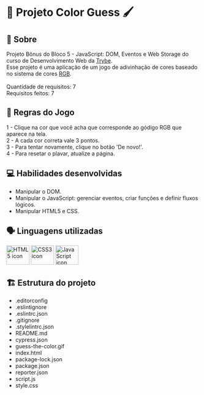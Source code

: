 # :art: Projeto Color Guess :paintbrush:

## :page_facing_up: Sobre

Projeto Bônus do Bloco 5 - JavaScript: DOM, Eventos e Web Storage do curso de Desenvolvimento Web da [Trybe](https://www.betrybe.com).<br>
Esse projeto é uma aplicação de um jogo de adivinhação de cores baseado no sistema de cores [RGB](https://www.w3schools.com/colors/colors_rgb.asp).<br><br>
Quantidade de requisitos: 7<br>
Requisitos feitos: 7

## :game_die: Regras do Jogo
1 - Clique na cor que você acha que corresponde ao gódigo RGB que aparece na tela.<br>
2 - A cada cor correta vale 3 pontos.<br>
3 - Para tentar novamente, clique no botão 'De novo!'.<br>
4 - Para resetar o plavar, atualize a página.

## :computer: Habilidades desenvolvidas

- Manipular o DOM.
- Manipular o JavaScript: gerenciar eventos, criar funções e definir fluxos lógicos.
- Manipular HTML5 e CSS.

## :speaking_head: Linguagens utilizadas
<div align="left">
<a href="https://developer.mozilla.org/en-US/docs/Web/HTML"><img alt="HTML5 icon" height="50px" width="60px" src="https://cdn.jsdelivr.net/gh/devicons/devicon/icons/html5/html5-original.svg" /></a>
  <a href="https://developer.mozilla.org/pt-BR/docs/Web/CSS"><img alt="CSS3 icon" height="50px" width="60px" src="https://cdn.jsdelivr.net/gh/devicons/devicon/icons/css3/css3-original.svg" /></a>
  <a href="https://developer.mozilla.org/pt-BR/docs/Web/JavaScript"><img alt="JavaScript icon" height="50px" width="60px" src="https://cdn.jsdelivr.net/gh/devicons/devicon/icons/javascript/javascript-original.svg" /></a>
</div>

## :building_construction: Estrutura do projeto

- .editorconfig
- .eslintignore
- .eslintrc.json
- .gitignore
- .stylelintrc.json
- README.md
- cypress.json
- guess-the-color.gif
- index.html
- package-lock.json
- package.json
- reporter.json
- script.js
- style.css
